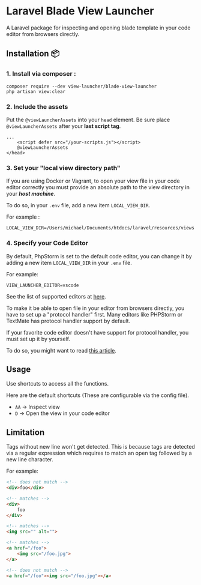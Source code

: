 # Laravel Blade View Launcher
A Laravel package for inspecting and opening blade template in your code editor from browsers directly.

## Installation 📦
### 1. Install via composer :

```shell script
composer require --dev view-launcher/blade-view-launcher
php artisan view:clear
```

### 2. Include the assets
Put the `@viewLauncherAssets` into your `head` element. Be sure place `@viewLauncherAssets` after your **last script tag**.

```blade
...
    <script defer src="/your-scripts.js"></script>
    @viewLauncherAssets
</head>
```

### 3. Set your "local view directory path"
If you are using Docker or Vagrant, to open your view file in your code editor correctly you must provide an absolute path to the view directory in your ***host machine***.

To do so, in your `.env` file, add a new item `LOCAL_VIEW_DIR`.

For example :

```dotenv
LOCAL_VIEW_DIR=/Users/michael/Documents/htdocs/laravel/resources/views
```

### 4. Specify your Code Editor
By default, PhpStorm is set to the default code editor, you can change it by adding a new item `LOCAL_VIEW_DIR` in your `.env` file.

For example:
```dotenv
VIEW_LAUNCHER_EDITOR=vscode
```

See the list of supported editors at [here](https://github.com/view-launcher/view-launcher#supported-editors).

To make it be able to open file in your editor from browsers directly, you have to set up a "protocol handler" first.
Many editors like PHPStorm or TextMate has protocol handler support by default.

If your favorite code editor doesn't have support for protocol handler, you must set up it by yourself.

To do so, you might want to read [this article](https://tracy.nette.org/en/open-files-in-ide).

## Usage
Use shortcuts to access all the functions.

Here are the default shortcuts (These are configurable via the config file).

* `AA`  →  Inspect view
* `D`  →  Open the view in your code editor

## Limitation
Tags without new line won't get detected.
This is because tags are detected via a regular expression which requires to match an open tag followed by a new line character.

For example:

```html
<!-- does not match -->
<div>foo</div>

<!-- matches -->
<div>
    foo
</div>

<!-- matches -->
<img src="" alt="">

<!-- matches -->
<a href="/foo">
    <img src="/foo.jpg">
</a>

<!-- does not match -->
<a href="/foo"><img src="/foo.jpg"></a>
```
